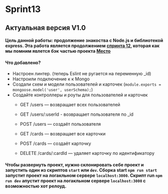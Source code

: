 # Sprint13
## Актуальная версия V1.0
#### Цель данной работы: продолжение знакоства с Node.js и библиотекой express. Эта работа является продолжением [спринта 12](https://github.com/muratbyazrov/Sprint12), которая как мы помним явлется бэк частью проекта [Место](https://github.com/muratbyazrov/Mesto_from_yandex_praktikum)
#### Что добавлено?
- Настроен линтер. (теперь Eslint не ругается на переменную _id)
- Настроили подключение к к Mongo
- Создали схем и модели пользователей и карточек (`module.exports = mongoose.model('user', userSchema);`)
- Создайте контроллеры и роуты для пользователей и карточек
  - GET /users — возвращает всех пользователей
  - GET /users/:userId - возвращает пользователя по _id
  - POST /users — создаёт пользователя

  - GET /cards — возвращает все карточки
  - POST /cards — создаёт карточку
  - DELETE /cards/:cardId — удаляет карточку по идентификатору

#### Чтобы развернуть проект, нужно склонировать себе проект и запустить один из скриптов `start` или `dev`. Сборка start `npm run start` запустит проект на логакльном сервере `localhost:3000`. Скрипт run `npm run dev` апустит проект на логакльном сервере `localhost:3000` с возможностью хот релоуд. 
